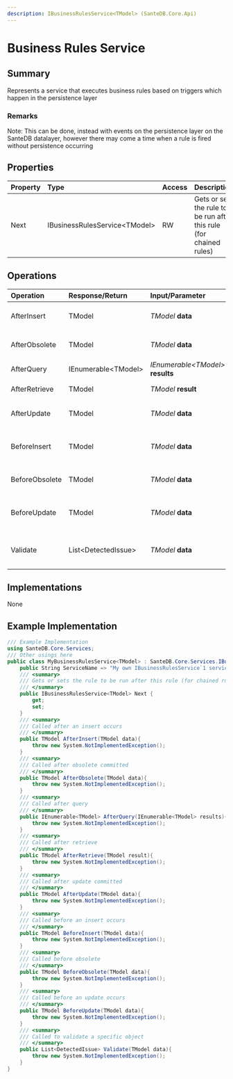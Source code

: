 ```yaml
---
description: IBusinessRulesService<TModel> (SanteDB.Core.Api)
---
```


# Business Rules Service

## Summary

Represents a service that executes business rules based on triggers which happen in the persistence layer

### Remarks

Note: This can be done, instead with events on the persistence layer on the SanteDB datalayer, however there may come a time when a rule is fired without persistence occurring

## Properties

| Property | Type | Access | Description |
| :--- | :--- | :--- | :--- |
| Next | IBusinessRulesService&lt;TModel&gt; | RW | Gets or sets the rule to be run after this rule \(for chained rules\) |

## Operations

| Operation | Response/Return | Input/Parameter | Description |
| :--- | :--- | :--- | :--- |
| AfterInsert | TModel | _TModel_ **data** | Called after an insert occurs |
| AfterObsolete | TModel | _TModel_ **data** | Called after obsolete committed |
| AfterQuery | IEnumerable&lt;TModel&gt; | _IEnumerable&lt;TModel&gt;_ **results** | Called after query |
| AfterRetrieve | TModel | _TModel_ **result** | Called after retrieve |
| AfterUpdate | TModel | _TModel_ **data** | Called after update committed |
| BeforeInsert | TModel | _TModel_ **data** | Called before an insert occurs |
| BeforeObsolete | TModel | _TModel_ **data** | Called before obsolete |
| BeforeUpdate | TModel | _TModel_ **data** | Called before an update occurs |
| Validate | List&lt;DetectedIssue&gt; | _TModel_ **data** | Called to validate a specific object |

## Implementations

None

## Example Implementation

```csharp
/// Example Implementation
using SanteDB.Core.Services;
/// Other usings here
public class MyBusinessRulesService<TModel> : SanteDB.Core.Services.IBusinessRulesService<TModel> { 
    public String ServiceName => "My own IBusinessRulesService`1 service";
    /// <summary>
    /// Gets or sets the rule to be run after this rule (for chained rules)
    /// </summary>
    public IBusinessRulesService<TModel> Next {
        get;
        set;
    }
    /// <summary>
    /// Called after an insert occurs
    /// </summary>
    public TModel AfterInsert(TModel data){
        throw new System.NotImplementedException();
    }
    /// <summary>
    /// Called after obsolete committed
    /// </summary>
    public TModel AfterObsolete(TModel data){
        throw new System.NotImplementedException();
    }
    /// <summary>
    /// Called after query
    /// </summary>
    public IEnumerable<TModel> AfterQuery(IEnumerable<TModel> results){
        throw new System.NotImplementedException();
    }
    /// <summary>
    /// Called after retrieve
    /// </summary>
    public TModel AfterRetrieve(TModel result){
        throw new System.NotImplementedException();
    }
    /// <summary>
    /// Called after update committed
    /// </summary>
    public TModel AfterUpdate(TModel data){
        throw new System.NotImplementedException();
    }
    /// <summary>
    /// Called before an insert occurs
    /// </summary>
    public TModel BeforeInsert(TModel data){
        throw new System.NotImplementedException();
    }
    /// <summary>
    /// Called before obsolete
    /// </summary>
    public TModel BeforeObsolete(TModel data){
        throw new System.NotImplementedException();
    }
    /// <summary>
    /// Called before an update occurs
    /// </summary>
    public TModel BeforeUpdate(TModel data){
        throw new System.NotImplementedException();
    }
    /// <summary>
    /// Called to validate a specific object
    /// </summary>
    public List<DetectedIssue> Validate(TModel data){
        throw new System.NotImplementedException();
    }
}
```

